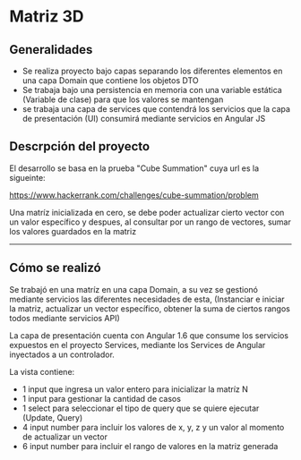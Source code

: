 # Matriz 3D

## Generalidades

- Se realiza proyecto bajo capas separando los diferentes elementos en una capa Domain que contiene los objetos DTO
- Se trabaja bajo una persistencia en memoria con una variable estática (Variable de clase) para que los valores se mantengan
- se trabaja una capa de services que contendrá los servicios que la capa de presentación (UI) consumirá mediante servicios en Angular JS


## Descrpción del proyecto

El desarrollo se basa en la prueba "Cube Summation" cuya url es la sigueinte: 

https://www.hackerrank.com/challenges/cube-summation/problem

Una matríz inicializada en cero, se debe poder actualizar cierto vector con un valor específico y despues, al consultar por un rango de
vectores, sumar los valores guardados en la matriz

___


## Cómo se realizó

Se trabajó en una matríz en una capa Domain, a su vez se gestionó mediante servicios las diferentes necesidades de esta, (Instanciar 
e iniciar la matriz, actualizar un vector específico, obtener la suma de ciertos rangos todos mediante servicios API)

La capa de presentación cuenta con Angular 1.6 que consume los servicios expuestos en el proyecto Services, mediante los Services de Angular
inyectados a un controlador.

La vista contiene:

- 1 input que ingresa un valor entero para inicializar la matríz N
- 1 input para gestionar la cantidad de casos
- 1 select para seleccionar el tipo de query que se quiere ejecutar (Update, Query)
- 4 input number para incluir los valores de x, y, z y un valor al momento de actualizar un vector
- 6 input number para incluir el rango de valores en la matriz generada

